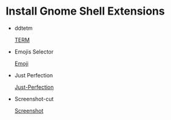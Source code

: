 # Install Gnome Shell Extensions

- ddtetm

	[TERM](https://extensions.gnome.org/extension/3780/ddterm/)

- Emojis Selector

	[Emoji](https://extensions.gnome.org/extension/1162/emoji-selector/)

- Just Perfection

	[Just-Perfection](https://extensions.gnome.org/extension/3843/just-perfection/)

- Screenshot-cut

	[Screenshot](https://extensions.gnome.org/extension/6868/screenshort-cut/)


